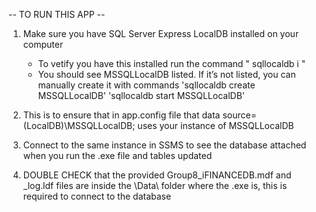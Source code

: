 

-- TO RUN THIS APP --

1) Make sure you have SQL Server Express LocalDB installed on your computer
     - To vetify you have this installed run the command " sqllocaldb i "
     - You should see MSSQLLocalDB listed.
      If it’s not listed, you can manually create it with commands 
      'sqllocaldb create MSSQLLocalDB'
      'sqllocaldb start MSSQLLocalDB'

2) This is to ensure that in app.config file that data source=(LocalDB)\MSSQLLocalDB; uses your instance of MSSQLLocalDB
3) Connect to the same instance in SSMS to see the database attached when you run the .exe file and tables updated
4) DOUBLE CHECK that the provided Group8_iFINANCEDB.mdf and _log.ldf files are inside the \Data\ folder where the .exe is, this is required to connect to the database
